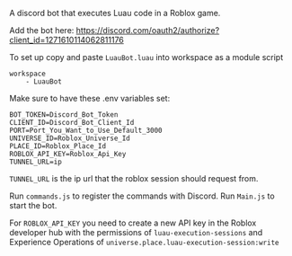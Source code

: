 A discord bot that executes Luau code in a Roblox game.

Add the bot here:  https://discord.com/oauth2/authorize?client_id=1271610114062811176

To set up copy and paste `LuauBot.luau` into workspace as a module script
```
workspace
    - LuauBot
```

Make sure to have these .env variables set:

```
BOT_TOKEN=Discord_Bot_Token
CLIENT_ID=Discord_Bot_Client_Id
PORT=Port_You_Want_to_Use_Default_3000
UNIVERSE_ID=Roblox_Universe_Id
PLACE_ID=Roblox_Place_Id
ROBLOX_API_KEY=Roblox_Api_Key
TUNNEL_URL=ip
```
`TUNNEL_URL` is the ip url that the roblox session should request from.

Run `commands.js` to register the commands with Discord.
Run `Main.js` to start the bot.

For `ROBLOX_API_KEY` you need to create a new API key in the Roblox developer hub with the permissions of `luau-execution-sessions` and Experience Operations of `universe.place.luau-execution-session:write`
